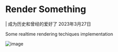 # Render Something

| 成为历史和曾经的爱好了 2023年3月27日

 Some realtime rendering techiques implementation 
 
 ![image](https://user-images.githubusercontent.com/71172502/221809832-110780c7-0f77-4bbc-81a0-2c8c878a26f1.png)

